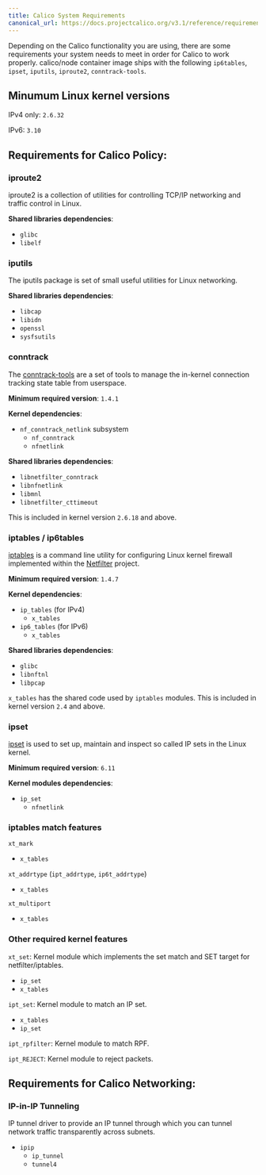 ```yaml
---
title: Calico System Requirements
canonical_url: https://docs.projectcalico.org/v3.1/reference/requirements
---
```


Depending on the Calico functionality you are using, there are some requirements your system needs to meet in order for Calico to work properly.
calico/node container image ships with the following `ip6tables`, `ipset`, `iputils`, `iproute2`, `conntrack-tools`.

## Minumum Linux kernel versions

IPv4 only: `2.6.32`

IPv6: `3.10`

## Requirements for Calico Policy:

### iproute2
 
 iproute2 is a collection of utilities for controlling TCP/IP networking and traffic control in Linux.
 
 **Shared libraries dependencies**:
  - `glibc`
  - `libelf`
 
### iputils 

The iputils package is set of small useful utilities for Linux networking.
 
 **Shared libraries dependencies**:
  - `libcap`
  - `libidn`
  - `openssl`
  - `sysfsutils`
 
### conntrack 

The [conntrack-tools](http://www.netfilter.org/projects/conntrack-tools/index.html) are a set of tools to manage the in-kernel connection tracking state table from userspace.
 
 **Minimum required version**: `1.4.1` 
 
 **Kernel dependencies**: 
 - `nf_conntrack_netlink` subsystem
    - `nf_conntrack`
    - `nfnetlink`
 
 **Shared libraries dependencies**:
  - `libnetfilter_conntrack` 
  - `libnfnetlink` 
  - `libmnl`
  - `libnetfilter_cttimeout`
 
This is included in kernel version `2.6.18` and above.
 
### iptables / ip6tables

[iptables](http://www.netfilter.org/projects/iptables/index.html) is a command line utility for configuring Linux kernel firewall implemented within the [Netfilter](http://www.netfilter.org) project.
 
 **Minimum required version**: `1.4.7` 
 
 **Kernel dependencies**: 
 - `ip_tables` (for IPv4)
    - `x_tables`
 - `ip6_tables` (for IPv6)
    - `x_tables`
 
 **Shared libraries dependencies**:
  - `glibc`
  - `libnftnl`
  - `libpcap`
 
`x_tables` has the shared code used by `iptables` modules.
 This is included in kernel version `2.4` and above.
 
### ipset 

[ipset](http://ipset.netfilter.org/) is used to set up, maintain and inspect so called IP sets in the Linux kernel.
 
 **Minimum required version**: `6.11`
 
 **Kernel modules dependencies**: 
 - `ip_set`
    - `nfnetlink`
 
### iptables match features

`xt_mark`
   - `x_tables`
    
`xt_addrtype` (`ipt_addrtype`, `ip6t_addrtype`) 
   - `x_tables`

`xt_multiport`
   - `x_tables`
 
### Other required kernel features

`xt_set`: Kernel module which implements the set match and SET target for netfilter/iptables.
 - `ip_set`
 - `x_tables`
 
`ipt_set`: Kernel module to match an IP set.
 - `x_tables`
 - `ip_set`
 
`ipt_rpfilter`: Kernel module to match RPF.

`ipt_REJECT`: Kernel module to reject packets.

## Requirements for Calico Networking:
 
### IP-in-IP Tunneling

IP tunnel driver to provide an IP tunnel through which you can tunnel network traffic transparently across subnets.

 - `ipip`
    - `ip_tunnel`
    - `tunnel4`
